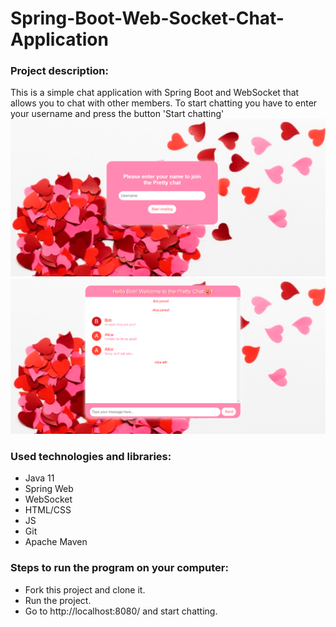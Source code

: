 ﻿# Spring-Boot-Web-Socket-Chat-Application
### Project description:
This is a simple chat application with Spring Boot and WebSocket that allows you to chat with other members. To start chatting you have to enter your username and press the button 'Start chatting'
![img_1.png](img_1.png)
![img.png](img.png)
### Used technologies and libraries:
- Java 11
- Spring Web
- WebSocket
- HTML/CSS
- JS
- Git
- Apache Maven
### Steps to run the program on your computer:
- Fork this project and clone it.
- Run the project.
- Go to http://localhost:8080/ and start chatting.
